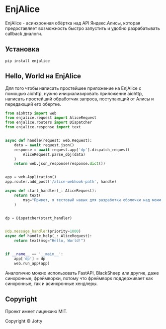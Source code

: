 # EnjAlice

EnjAlice - асинхронная обёртка над API Яндекс.Алисы, которая предоставляет возможность быстро запустить и удобно разрабатывать callback диалоги.

## Установка

```
pip install enjalice
```

## Hello, World на EnjAlice
Для того чтобы написать простейшее приложение на EnjAlice
с помощью aiohttp, нужно инициализировать приложение aiohttp,
написать простейший обработчик запроса, поступающий от Алисы
и передающий его обертке.
```python
from aiohttp import web
from enjalice.request import AliceRequest
from enjalice.routers import Dispatcher
from enjalice.response import text


async def handle(request: web.Request):
    data = await request.json()
    response = await request.app['dp'].dispatch_request(
        AliceRequest.parse_obj(data)
    )
    return web.json_response(response.dict())


app = web.Application()
app.router.add_post('/alice-webhook-path', handle)

async def start_handler(_: AliceRequest):
    return text(
        msg="Привет, я тестовый навык для разработки оболочки над моим API enj-alice"
    )


dp = Dispatcher(start_handler)


@dp.message_handler(priority=1000)
async def handle_help(_: AliceRequest):
    return text(msg="Hello, World!")


if __name__ == '__main__':
    app['dp'] = dp
    web.run_app(app)
```

Аналогично можно использовать FastAPI, BlackSheep или другие,
даже синхронные, фреймворки, потому что фреймворк поддерживает
как синхронные, так и асинхронные хендлеры.
 
## Copyright
Проект имеет лицензию MIT.

Copyright © Jotty
